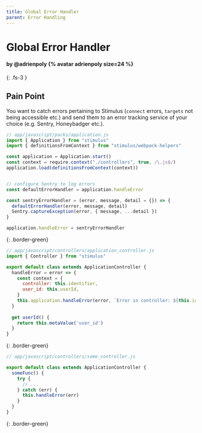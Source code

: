 ```yaml
---
title: Global Error Handler
parent: Error Handling
---
```


# Global Error Handler

#### by @adrienpoly {% avatar adrienpoly size=24 %}
{: .fs-3 }

## Pain Point
You want to catch errors pertaining to Stimulus (`connect` errors, `targets` not being accessible etc.) and send them to an error tracking service of your choice (e.g. Sentry, Honeybadger etc.). 

```js
// app/javascript/packs/application.js
import { Application } from "stimulus"
import { definitionsFromContext } from "stimulus/webpack-helpers"

const application = Application.start()
const context = require.context("./controllers", true, /\.js$/)
application.load(definitionsFromContext(context))


// configure Sentry to log errors
const defaultErrorHandler = application.handleError

const sentryErrorHandler = (error, message, detail = {}) => {
  defaultErrorHandler(error, message, detail)
  Sentry.captureException(error, { message, ...detail })
}

application.handleError = sentryErrorHandler
```
{: .border-green}

```js
// app/javascript/controllers/application_controller.js
import { Controller } from "stimulus"

export default class extends ApplicationController {
  handleError = error => {
    const context = {
      controller: this.identifier,
      user_id: this.userId,
    }
    this.application.handleError(error, `Error in controller: ${this.identifier}`, context)
  }
  
  get userId() {
    return this.metaValue('user_id')
  }
}
```
{: .border-green}

```js
// app/javascript/controllers/some_controller.js

export default class extends ApplicationController {
  someFunc() {
    try {
      // ...
    } catch (err) {
      this.handleError(err)
    }
  }
}
```
{: .border-green}

